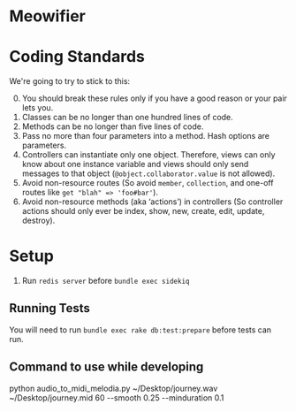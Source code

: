 Meowifier
=========

# Coding Standards

We're going to try to stick to this:

0. You should break these rules only if you have a good reason or your pair lets you.
1. Classes can be no longer than one hundred lines of code.
2. Methods can be no longer than five lines of code.
3. Pass no more than four parameters into a method. Hash options are parameters.
4. Controllers can instantiate only one object. Therefore, views can only know about one instance variable and views should only send messages to that object (`@object.collaborator.value` is not allowed).
5. Avoid non-resource routes (So avoid `member`, `collection`, and one-off routes like `get "blah" => 'foo#bar'`).
6. Avoid non-resource methods (aka ‘actions’) in controllers (So controller actions should only ever be index, show, new, create, edit, update, destroy).



# Setup

1. Run `redis server` before `bundle exec sidekiq`

## Running Tests

You will need to run `bundle exec rake db:test:prepare` before tests can run.

## Command to use while developing

python audio_to_midi_melodia.py ~/Desktop/journey.wav ~/Desktop/journey.mid 60 --smooth 0.25 --minduration 0.1